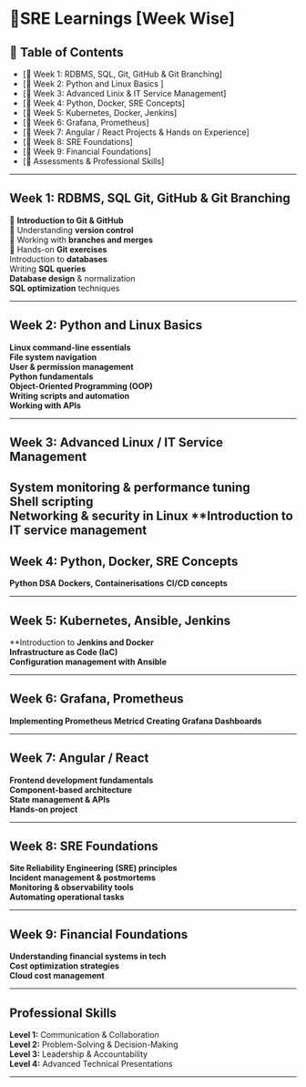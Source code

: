 # 🚀SRE Learnings [Week Wise] 

## 📌 Table of Contents  
- [📍 Week 1: RDBMS, SQL, Git, GitHub & Git Branching]
- [📍 Week 2: Python and Linux Basics ] 
- [📍 Week 3: Advanced Linix & IT Service Management] 
- [📍 Week 4: Python, Docker, SRE Concepts]  
- [📍 Week 5: Kubernetes, Docker, Jenkins] 
- [📍 Week 6: Grafana, Prometheus]
- [📍 Week 7: Angular / React Projects & Hands on Experience] 
- [📍 Week 8: SRE Foundations]  
- [📍 Week 9: Financial Foundations] 
- [📍 Assessments & Professional Skills] 

---

##  Week 1: RDBMS, SQL Git, GitHub & Git Branching  
🔹 **Introduction to Git & GitHub**  
🔹 Understanding **version control**  
🔹 Working with **branches and merges**  
🔹 Hands-on **Git exercises**  
 Introduction to **databases**  
 Writing **SQL queries**  
 **Database design** & normalization  
 **SQL optimization** techniques

---

##  Week 2: Python and Linux Basics
   **Linux command-line essentials**  
   **File system navigation**  
   **User & permission management**  
   **Python fundamentals**  
   **Object-Oriented Programming (OOP)**  
   **Writing scripts and automation**  
   **Working with APIs**
    

---

##  Week 3: Advanced Linux / IT Service Management  

 **System monitoring** & performance tuning  
 **Shell scripting**  
 **Networking & security in Linux** 
 **Introduction to **IT service management** 
---

##  Week 4:  Python, Docker, SRE Concepts
   **Python DSA**
   **Dockers, Containerisations**
   **CI/CD concepts**

---

##  Week 5:  Kubernetes, Ansible, Jenkins
  **Introduction to **Jenkins and Docker**  
  **Infrastructure as Code (IaC)**  
  **Configuration management with Ansible**
  

---

##  Week 6:  Grafana, Prometheus 
  **Implementing Prometheus Metricd**
  **Creating Grafana Dashboards**
   

---

## Week 7: Angular / React  
 **Frontend development fundamentals**  
 **Component-based architecture**  
 **State management & APIs**  
 **Hands-on project**  

---

## Week 8: SRE Foundations  
 **Site Reliability Engineering (SRE) principles**  
 **Incident management & postmortems**  
 **Monitoring & observability tools**  
 **Automating operational tasks**  

---

## Week 9: Financial Foundations  
 **Understanding financial systems in tech**  
 **Cost optimization strategies**  
 **Cloud cost management**  

---

## Professional Skills   
 **Level 1:** Communication & Collaboration  
 **Level 2:** Problem-Solving & Decision-Making  
 **Level 3:** Leadership & Accountability  
 **Level 4:** Advanced Technical Presentations  

---


